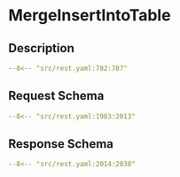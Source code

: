 # MergeInsertIntoTable

## Description

```yaml
--8<-- "src/rest.yaml:782:787"
```

## Request Schema

```yaml
--8<-- "src/rest.yaml:1983:2013"
```
## Response Schema

```yaml
--8<-- "src/rest.yaml:2014:2038"
```
